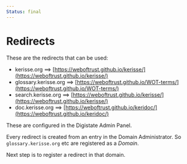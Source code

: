 ```yaml
---
Status: final
---
```


# Redirects

These are the redirects that can be used:

- kerisse.org ==> [https://weboftrust.github.io/kerisse/](https://weboftrust.github.io/kerisse/)
- glossary.kerisse.org ==> [https://weboftrust.github.io/WOT-terms/](https://weboftrust.github.io/WOT-terms/)
- search.kerisse.org ==> [https://weboftrust.github.io/kerisse/](https://weboftrust.github.io/kerisse/)
- doc.kerisse.org ==> [https://weboftrust.github.io/keridoc/](https://weboftrust.github.io/keridoc/)

These are configured in the Digistate Admin Panel.

Every redirect is created from an entry in the Domain Administrator. So `glossary.kerisse.org` etc are registered as a *Domain*.

Next step is to register a redirect in that domain.

